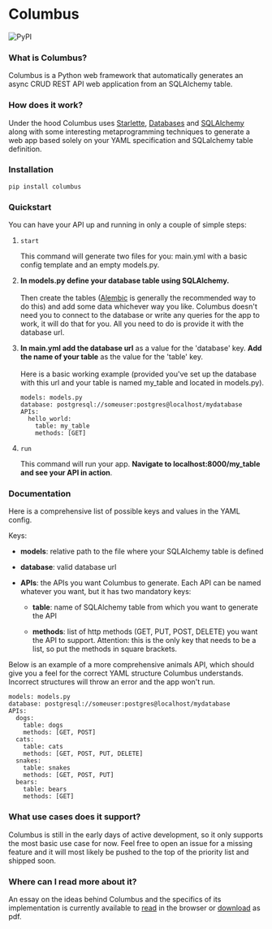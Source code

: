 # Columbus

![PyPI](https://img.shields.io/pypi/v/columbus)



### What is Columbus?

Columbus is a Python web framework that automatically generates an async CRUD REST API web application from an SQLAlchemy table.

### How does it work?

Under the hood Columbus uses [Starlette](https://www.starlette.io), [Databases](https://pypi.org/project/databases/) and [SQLAlchemy](https://www.sqlalchemy.org) along with some interesting metaprogramming techniques to generate a web app based solely on your YAML specification and SQLalchemy table definition. 

### Installation

 ```pip install columbus```

### Quickstart

You can have your API up and running in only a couple of simple steps:

1. ```start```

	This command will generate two files for you:
	main.yml with a basic config template and an empty models.py.

2. **In models.py define your database table using SQLAlchemy.** <br><br>
	Then create the tables ([Alembic](https://alembic.sqlalchemy.org/en/latest/) is generally the recommended way to do this) and add some data whichever way you like. Columbus doesn't need you to connect to the database or write any queries for the app to work, it will do that for you. All you need to do is provide it with the database url.

3. **In main.yml add the database url** as a value for the 'database' key. **Add the name of your table** as the value for the 'table' key. <br><br>Here is a basic working example (provided you've set up the database with this url and your table is named my_table and located in models.py).

	```
	models: models.py
	database: postgresql://someuser:postgres@localhost/mydatabase
	APIs:
	  hello_world:
	    table: my_table
	    methods: [GET]
	```    
	


4. ```run```

	This command will run your app. **Navigate to localhost:8000/my_table and see your API in action**.
	
	
### Documentation

Here is a comprehensive list of possible keys and values in the YAML config.

Keys:

- **models**: relative path to the file where your SQLAlchemy table is defined


- **database**: valid database url

- **APIs**: the APIs you want Columbus to generate. Each API can be named whatever you want, but it has two mandatory keys:
	
	- **table**: name of SQLAlchemy table from which you want to generate the API
	
	-  **methods**: list of http methods (GET, PUT, POST, DELETE) you want the API to support. Attention: this is the only key that needs to be a list, so put the methods in square brackets.

Below is an example of a more comprehensive animals API, which should give you a feel for the correct YAML structure Columbus understands. Incorrect structures will throw an error and the app won't run.


```
models: models.py
database: postgresql://someuser:postgres@localhost/mydatabase
APIs:
  dogs:
    table: dogs
    methods: [GET, POST]
  cats:
    table: cats   
    methods: [GET, POST, PUT, DELETE] 
  snakes:
    table: snakes
    methods: [GET, POST, PUT]   
  bears:
    table: bears
    methods: [GET]    
```    
    
    
    
    
    
    
### What use cases does it support?

Columbus is still in the early days of active development, so it only supports the most basic use case for now. Feel free to open an issue for a missing feature and it will most likely be pushed to the top of the priority list and shipped soon.

### Where can I read more about it?

An essay on the ideas behind Columbus and the specifics of its implementation is currently available to [read](https://www.leftfile.org/texts/columbus_view/) in the browser or [download](https://www.leftfile.org/texts/columbus_download) as pdf.
            




	
	
	
